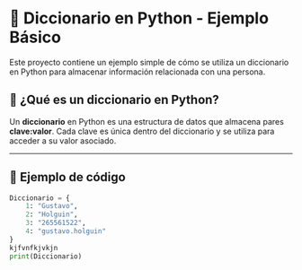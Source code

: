# 📘 Diccionario en Python - Ejemplo Básico

Este proyecto contiene un ejemplo simple de cómo se utiliza un diccionario en Python para almacenar información relacionada con una persona.

## 🧠 ¿Qué es un diccionario en Python?

Un **diccionario** en Python es una estructura de datos que almacena pares **clave:valor**. Cada clave es única dentro del diccionario y se utiliza para acceder a su valor asociado.

---

## 📌 Ejemplo de código

```python
Diccionario = {
    1: "Gustavo",
    2: "Holguin",
    3: "265561522",
    4: "gustavo.holguin"
}
kjfvnfkjvkjn
print(Diccionario)